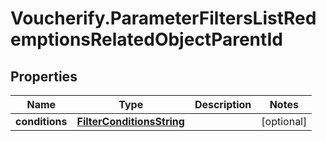 # Voucherify.ParameterFiltersListRedemptionsRelatedObjectParentId

## Properties

Name | Type | Description | Notes
------------ | ------------- | ------------- | -------------
**conditions** | [**FilterConditionsString**](FilterConditionsString.md) |  | [optional] 


